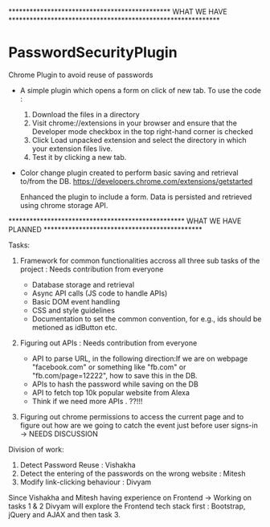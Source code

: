 ********************************************** WHAT WE HAVE ************************************************************
# PasswordSecurityPlugin
Chrome Plugin to avoid reuse of passwords

* A simple plugin which opens a form on click of new tab.
   To use the code :

   1) Download the files in a directory
   2) Visit chrome://extensions in your browser and ensure that the Developer mode checkbox in the top right-hand corner is         checked
   3) Click Load unpacked extension and select the directory in which your extension files live.
   4) Test it by clicking a new tab.

* Color change plugin created to perform basic saving and retrieval to/from the DB. https://developers.chrome.com/extensions/getstarted                                 

   Enhanced the plugin to include a form. Data is persisted and retrieved using chrome storage API.

************************************************** WHAT WE HAVE PLANNED *********************************************

Tasks:

1. Framework for common functionalities accross all three sub tasks of the project : Needs contribution from everyone
    * Database storage and retrieval  
    * Async API calls (JS code to handle APIs)
    * Basic DOM event handling
    * CSS and style guidelines
    * Documentation to set the common convention, for e.g., ids should be metioned as idButton etc.
    
 2. Figuring out APIs : Needs contribution from everyone
    * API to parse URL, in the following direction:If we are on webpage "facebook.com" or something like "fb.com" or "fb.com/page=12222", how to save this in the DB.
    * APIs to hash the password while saving on the DB
    * API to fetch top 10k popular website from Alexa
    * Think if we need more APIs . ??!!!
              
3. Figuring out chrome permissions to access the current page and to figure out how are we going to catch the event just before user signs-in -> NEEDS DISCUSSION

Division of work: 

1) Detect Password Reuse : Vishakha
2) Detect the entering of the passwords on the wrong website : Mitesh
3) Modify link-clicking behaviour : Divyam

Since Vishakha and Mitesh having experience on Frontend -> Working on tasks 1 & 2
Divyam will explore the Frontend tech stack first : Bootstrap, jQuery and AJAX and then task 3.
